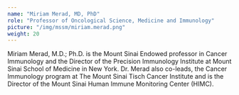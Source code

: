 ```yaml
---
name: "Miriam Merad, MD, PhD"
role: "Professor of Oncological Science, Medicine and Immunology"
picture: "/img/mssm/miriam.merad.png"
weight: 20
---
```


Miriam Merad, M.D.; Ph.D. is the Mount Sinai Endowed professor in Cancer Immunology and the Director of the Precision Immunology Institute at Mount Sinai School of Medicine in New York. Dr. Merad also co-leads, the Cancer Immunology program at The Mount Sinai Tisch Cancer Institute and is the Director of the Mount Sinai Human Immune Monitoring Center (HIMC).
